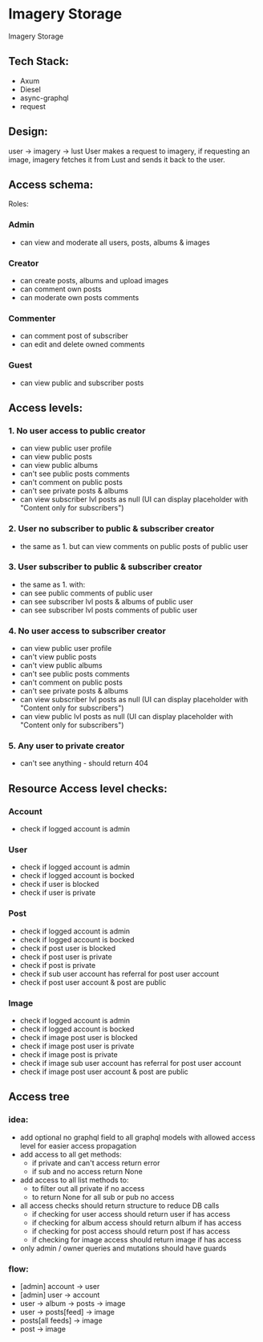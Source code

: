 # Imagery Storage
Imagery Storage

## Tech Stack:
- Axum
- Diesel
- async-graphql
- request

## Design:
user -> imagery -> lust
User makes a request to imagery, if requesting an image, imagery fetches it from Lust and sends it back to the user.

## Access schema:
Roles:
### Admin
- can view and moderate all users, posts, albums & images
### Creator
- can create posts, albums and upload images
- can comment own posts
- can moderate own posts comments
### Commenter
- can comment post of subscriber
- can edit and delete owned comments
### Guest
- can view public and subscriber posts

## Access levels:
### 1. No user access to public creator
- can view public user profile
- can view public posts
- can view public albums
- can't see public posts comments
- can't comment on public posts
- can't see private posts & albums
- can view subscriber lvl posts as null (UI can display placeholder with "Content only for subscribers")
### 2. User no subscriber to public & subscriber creator
- the same as 1. but can view comments on public posts of public user
### 3. User subscriber to public & subscriber creator
- the same as 1. with:
- can see public comments of public user
- can see subscriber lvl posts & albums of public user
- can see subscriber lvl posts comments of public user
### 4. No user access to subscriber creator
- can view public user profile
- can't view public posts
- can't view public albums
- can't see public posts comments
- can't comment on public posts
- can't see private posts & albums
- can view subscriber lvl posts as null (UI can display placeholder with "Content only for subscribers")
- can view public lvl posts as null (UI can display placeholder with "Content only for subscribers")
### 5. Any user to private creator
- can't see anything - should return 404

## Resource Access level checks:
### Account
- check if logged account is admin
### User
- check if logged account is admin
- check if logged account is bocked
- check if user is blocked
- check if user is private
### Post
- check if logged account is admin
- check if logged account is bocked
- check if post user is blocked
- check if post user is private
- check if post is private
- check if sub user account has referral for post user account
- check if post user account & post are public
### Image
- check if logged account is admin
- check if logged account is bocked
- check if image post user is blocked
- check if image post user is private
- check if image post is private
- check if image sub user account has referral for post user account
- check if image post user account & post are public

## Access tree
### idea:
- add optional no graphql field to all graphql models with allowed access level for easier access propagation
- add access to all get methods:
    - if private and can't access return error
    - if sub and no access return None
- add access to all list methods to:
    - to filter out all private if no access
    - to return None for all sub or pub no access
- all access checks should return structure to reduce DB calls
    - if checking for user access should return user if has access
    - if checking for album access should return album if has access
    - if checking for post access should return post if has access
    - if checking for image access should return image if has access
- only admin / owner queries and mutations should have guards

### flow: 
- [admin] account -> user
- [admin] user -> account
-  user -> album -> posts -> image
-  user -> posts[feed] -> image
-  posts[all feeds] -> image
-  post -> image


